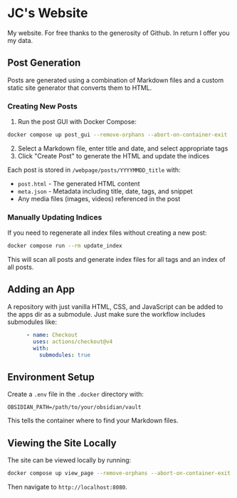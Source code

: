 # JC's Website
My website. For free thanks to the generosity of Github. In return I offer you my data.

## Post Generation
Posts are generated using a combination of Markdown files and a custom static site generator that converts them to HTML.

### Creating New Posts

1. Run the post GUI with Docker Compose:

```bash
docker compose up post_gui --remove-orphans --abort-on-container-exit
   ```
2. Select a Markdown file, enter title and date, and select appropriate tags
3. Click "Create Post" to generate the HTML and update the indices

Each post is stored in `/webpage/posts/YYYYMMDD_title` with:
- `post.html` - The generated HTML content
- `meta.json` - Metadata including title, date, tags, and snippet
- Any media files (images, videos) referenced in the post

### Manually Updating Indices
If you need to regenerate all index files without creating a new post:

```bash
docker compose run --rm update_index
```

This will scan all posts and generate index files for all tags and an index of all posts.

## Adding an App 
A repository with just vanilla HTML, CSS, and JavaScript can be added to the apps dir as a submodule. 
Just make sure the workflow includes submodules like:
```yaml
      - name: Checkout
        uses: actions/checkout@v4
        with:
          submodules: true
```

## Environment Setup
Create a `.env` file in the `.docker` directory with:
```
OBSIDIAN_PATH=/path/to/your/obsidian/vault
```

This tells the container where to find your Markdown files.

## Viewing the Site Locally
The site can be viewed locally by running:
```bash
docker compose up view_page --remove-orphans --abort-on-container-exit
```

Then navigate to `http://localhost:8080`.
